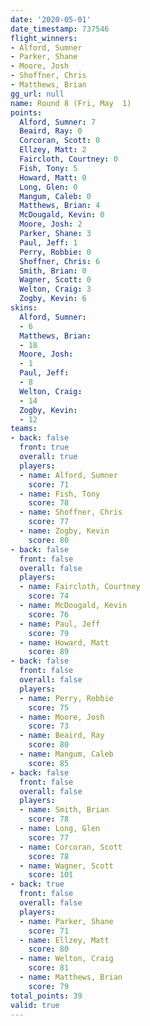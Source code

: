 ```yaml
---
date: '2020-05-01'
date_timestamp: 737546
flight_winners:
- Alford, Sumner
- Parker, Shane
- Moore, Josh
- Shoffner, Chris
- Matthews, Brian
gg_url: null
name: Round 8 (Fri, May  1)
points:
  Alford, Sumner: 7
  Beaird, Ray: 0
  Corcoran, Scott: 0
  Ellzey, Matt: 2
  Faircloth, Courtney: 0
  Fish, Tony: 5
  Howard, Matt: 0
  Long, Glen: 0
  Mangum, Caleb: 0
  Matthews, Brian: 4
  McDougald, Kevin: 0
  Moore, Josh: 2
  Parker, Shane: 3
  Paul, Jeff: 1
  Perry, Robbie: 0
  Shoffner, Chris: 6
  Smith, Brian: 0
  Wagner, Scott: 0
  Welton, Craig: 3
  Zogby, Kevin: 6
skins:
  Alford, Sumner:
  - 6
  Matthews, Brian:
  - 18
  Moore, Josh:
  - 1
  Paul, Jeff:
  - 8
  Welton, Craig:
  - 14
  Zogby, Kevin:
  - 12
teams:
- back: false
  front: true
  overall: true
  players:
  - name: Alford, Sumner
    score: 71
  - name: Fish, Tony
    score: 78
  - name: Shoffner, Chris
    score: 77
  - name: Zogby, Kevin
    score: 80
- back: false
  front: false
  overall: false
  players:
  - name: Faircloth, Courtney
    score: 74
  - name: McDougald, Kevin
    score: 76
  - name: Paul, Jeff
    score: 79
  - name: Howard, Matt
    score: 89
- back: false
  front: false
  overall: false
  players:
  - name: Perry, Robbie
    score: 75
  - name: Moore, Josh
    score: 73
  - name: Beaird, Ray
    score: 80
  - name: Mangum, Caleb
    score: 85
- back: false
  front: false
  overall: false
  players:
  - name: Smith, Brian
    score: 78
  - name: Long, Glen
    score: 77
  - name: Corcoran, Scott
    score: 78
  - name: Wagner, Scott
    score: 101
- back: true
  front: false
  overall: false
  players:
  - name: Parker, Shane
    score: 71
  - name: Ellzey, Matt
    score: 80
  - name: Welton, Craig
    score: 81
  - name: Matthews, Brian
    score: 79
total_points: 39
valid: true
---
```

